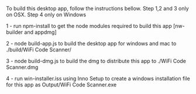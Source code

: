 To build this desktop app, follow the instructions bellow.
Step 1,2 and 3 only on OSX. Step 4 only on Windows

1 - run npm-install
    to get the node modules required to build this app [nw-builder and appdmg]

2 - node build-app.js 
    to build the desktop app for windows and mac to ./build/WiFi Code Scanner/

3 - node build-dmg.js
    to build the dmg to distribute this app to ./WiFi Code Scanner.dmg

4 - run win-installer.iss using Inno Setup 
	to create a windows installation file for this app as Output/WiFi Code Scanner.exe
